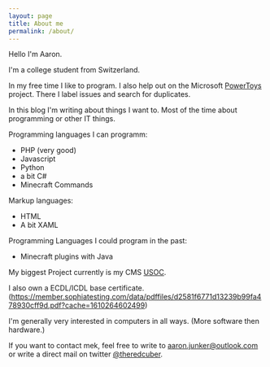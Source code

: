 ```yaml
---
layout: page
title: About me
permalink: /about/
---
```


Hello I'm Aaron.

I'm a college student from Switzerland.

In my free time I like to program. I also help out on the Microsoft [PowerToys](https://github.com/microsoft/powertoys) project. There I label issues and search for duplicates.

In this blog I'm writing about things I want to. Most of the time about programming or other IT things.

Programming languages I can programm:
* PHP (very good)
* Javascript
* Python
* a bit C#
* Minecraft Commands

Markup languages:
* HTML
* A bit XAML

Programming Languages I could program in the past:
* Minecraft plugins with Java

My biggest Project currently is my CMS [USOC](https://github.com/case-games/USOC).

I also own a ECDL/ICDL base certificate. (https://member.sophiatesting.com/data/pdffiles/d2581f6771d13239b99fa478930cff9d.pdf?cache=1610264602499)

I'm generally very interested in computers in all ways. (More software then hardware.)

If you want to contact mek, feel free to write to <a href="mailto:aaron.junker@outlook.com">aaron.junker@outlook.com</a> or write a direct mail on twitter <a href="https://twitter.com/theredcuber">@theredcuber</a>.
